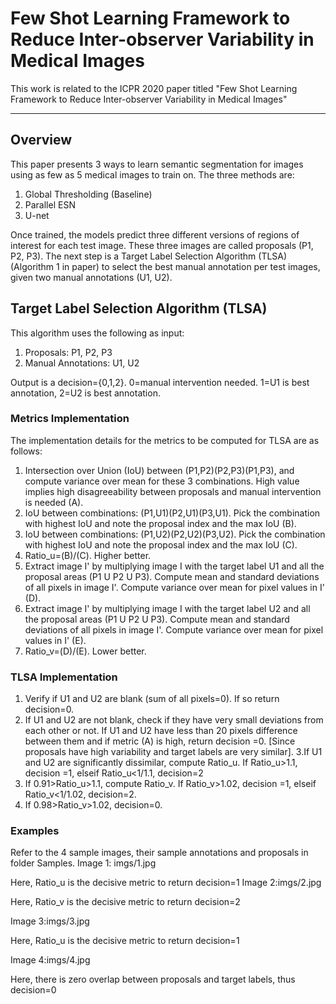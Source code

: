 # Few Shot Learning Framework to Reduce Inter-observer Variability in Medical Images

This work is related to the ICPR 2020 paper titled "Few Shot Learning Framework to Reduce Inter-observer Variability in Medical Images"

---

## Overview
This paper presents 3 ways to learn semantic segmentation for images using as few as 5 medical images to train on. The three methods are:
1. Global Thresholding (Baseline)
2. Parallel ESN
3. U-net

Once trained, the models predict three different versions of regions of interest for each test image. These three images are called proposals (P1, P2, P3).
The next step is a Target Label Selection Algorithm (TLSA)(Algorithm 1 in paper) to select the best manual annotation per test images, given two manual annotations (U1, U2).

## Target Label Selection Algorithm (TLSA)

This algorithm uses the following as input:
1. Proposals: P1, P2, P3
2. Manual Annotations: U1, U2

Output is a decision={0,1,2}. 0=manual intervention needed. 1=U1 is best annotation, 2=U2 is best annotation.

### Metrics Implementation

The implementation details for the metrics to be computed for TLSA are as follows:
1. Intersection over Union (IoU) between (P1,P2)(P2,P3)(P1,P3), and compute variance over mean for these 3 combinations. High value implies high disagreeability between proposals and manual intervention is needed (A).
2. IoU between combinations: (P1,U1)(P2,U1)(P3,U1). Pick the combination with highest IoU and note the proposal index and the max IoU (B). 
3. IoU between combinations: (P1,U2)(P2,U2)(P3,U2). Pick the combination with highest IoU and note the proposal index and the max IoU (C). 
4. Ratio_u=(B)/(C). Higher better. 
5. Extract image I' by multiplying image I with the target label U1 and all the proposal areas (P1 U P2 U P3). Compute mean and standard deviations of all pixels in image I'. Compute variance over mean for pixel values in I' (D).
6. Extract image I' by multiplying image I with the target label U2 and all the proposal areas (P1 U P2 U P3). Compute mean and standard deviations of all pixels in image I'. Compute variance over mean for pixel values in I' (E). 
7. Ratio_v=(D)/(E). Lower better.


### TLSA Implementation

1. Verify if U1 and U2 are blank (sum of all pixels=0). If so return decision=0.
2. If U1 and U2 are not blank, check if they have very small deviations from each other or not. If U1 and U2 have less than 20 pixels difference between them and if metric (A) is high, return decision =0. [Since proposals have high variability and target labels are very similar].
3.If U1 and U2 are significantly dissimilar, compute Ratio_u. If Ratio_u>1.1, decision =1, elseif Ratio_u<1/1.1, decision=2
4. If 0.91>Ratio_u>1.1, compute Ratio_v. If Ratio_v>1.02, decision =1, elseif Ratio_v<1/1.02, decision=2.
5. If 0.98>Ratio_v>1.02, decision=0.

### Examples

Refer to the 4 sample images, their sample annotations and proposals in folder Samples.
Image 1: imgs/1.jpg

Here, Ratio_u is the decisive metric to return decision=1
Image 2:imgs/2.jpg

Here, Ratio_v is the decisive metric to return decision=2


Image 3:imgs/3.jpg


Here, Ratio_u is the decisive metric to return decision=1



Image 4:imgs/4.jpg

Here, there is zero overlap between proposals and target labels, thus decision=0
